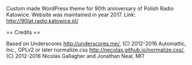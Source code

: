 Custom made WordPress theme for 90th anniversary of Polish Radio Katowice. Website was maintained in year 2017.
Link: http://90lat.radio.katowice.pl/

== Credits ==

Based on Underscores http://underscores.me/, (C) 2012-2016 Automattic, Inc., GPLv2 or later
normalize.css http://necolas.github.io/normalize.css/, (C) 2012-2016 Nicolas Gallagher and Jonathan Neal, MIT
